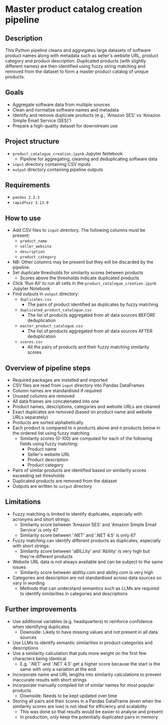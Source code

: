 # Master product catalog creation pipeline

## Description

This Python pipeline cleans and aggregates large datasets of software product names along with
metadata such as seller's website URL, product category and product description. Duplicated
products (with slightly different names) are then identified using fuzzy string matching and
removed from the dataset to form a master product catalog of unique products.

## Goals

- Aggregate software data from multiple sources
- Clean and normalize software names and metadata
- Identify and remove duplicate products (e.g., 'Amazon SES' vs 'Amazon Simple Email Service (SES)')
- Prepare a high-quality dataset for downstream use

## Project structure

- `product_catalogue_creation.ipynb` Jupyter Notebook
  - Pipeline for aggregating, cleaning and deduplicating software data
- `input` directory containing CSV inputs
- `output` directory containing pipeline outputs

## Requirements

- `pandas 2.2.3`
- `rapidfuzz 3.13.0`

## How to use

- Add CSV files to `input` directory. The following columns must be present:
  - `product_name`
  - `seller_website`
  - `description`
  - `product_category`
- NB: Other columns may be present but they will be discarded by the pipeline.
- Set duplicate thresholds for similarity scores between products
  - Scores above the thresholds indicate duplicated products
- Click 'Run All' to run all cells in the `product_catalogue_creation.ipynb` Jupyter Notebook
- Find outputs in `output` directory:
  - `duplicates.csv`
    - The pairs of product identified as duplicates by fuzzy matching
  - `duplicated_product_catalogue.csv`
    - The list of products aggregated from all data sources BEFORE deduplication
  - `master_product_catalogue.csv`
    - The list of products aggregated from all data sources AFTER deduplication
  - `scores.csv`
    - All the pairs of products and their fuzzy matching similarity scores

## Overview of pipeline steps

- Required packages are installed and imported
- CSV files are read from `input` directory into Pandas DataFrames
- Column names are standardised if required
- Unused columns are removed
- All data frames are concatenated into one
- Product names, descriptions, categories and website URLs are cleaned
- Exact duplicates are removed (based on product name and website URLs separately)
- Products are sorted alphabetically
- Each product is compared to n products above and n products below in the ordered list using fuzzy matching
  - Similarity scores (0-100) are computed for each of the following fields using fuzzy matching:
      - Product name 
      - Seller's website URL 
      - Product description 
      - Product category
- Pairs of similar products are identified based on similarity scores exceeding set thresholds
- Duplicated products are removed from the dataset
- Outputs are written to `output` directory

## Limitations

- Fuzzy matching is limited to identify duplicates, especially with acronyms and short strings:
  - Similarity score between 'Amazon SES' and 'Amazon Simple Email Service' is only 47
  - Similarity score between '.NET' and '.NET 4.5' is only 67
- Fuzzy matching can identify different products as duplicates, especially with short strings:
  - Similarity score between 'aBILLity' and 'Ability' is very high but they're different products
- Website URL data is not always available and can be subject to the same issues
  - Similarity score between abillity.com and ability.com is very high
- Categories and description are not standardised across data sources so vary in wording
  - Methods that can understand semantics such as LLMs are required to identify similarities in categories and descriptions

## Further improvements

- Use additional variables (e.g. headquarters) to reinforce confidence when identifying duplicates
  - Downside: Likely to have missing values and not present in all data sources
- Use LLMs to identify semantic similarities in product categories and descriptions
- Use a similarity calculation that puts more weight on the first few characters being identical
  - E.g. '.NET' and '.NET 4.5' get a higher score because the start is the same with only a variation at the end
- Incorporate name and URL lengths into similarity calculations to prevent inaccurate results with short strings
- Incorporate manually compiled list of similar names for most popular products
  - Downside: Needs to be kept updated over time
- Storing all pairs and their scores in a Pandas DataFrame (even when the similarity scores are low) is not ideal for efficiency and scalability
  - This was done so that results would be easier to analyse and present
  - In production, only keep the potentially duplicated pairs in memory
